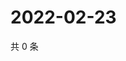 # 2022-02-23

共 0 条

<!-- BEGIN WEIBO -->
<!-- 最后更新时间 Wed Feb 23 2022 10:29:19 GMT+0800 (China Standard Time) -->

<!-- END WEIBO -->
